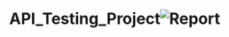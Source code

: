 # API_Testing_Project![Report](https://user-images.githubusercontent.com/34686381/161564066-1423edd3-fc86-4ddd-ac62-d462996f92ae.png)
